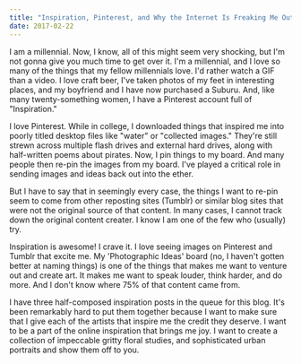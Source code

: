 ```yaml
---
title: "Inspiration, Pinterest, and Why the Internet Is Freaking Me Out"
date: 2017-02-22
---
```


I am a millennial. Now, I know, all of this might seem very shocking, but I'm not gonna give you much time to get over it. I'm a millennial, and I love so many of the things that my fellow millennials love. I'd rather watch a GIF than a video. I love craft beer, I've taken photos of my feet in interesting places, and my boyfriend and I have now purchased a Suburu. And, like many twenty-something women, I have a Pinterest account full of "Inspiration."

I love Pinterest. While in college, I downloaded things that inspired me into poorly titled desktop files like "water" or "collected images." They're still strewn across multiple flash drives and external hard drives, along with half-written poems about pirates. Now, I pin things to my board. And many people then re-pin the images from my board. I've played a critical role in sending images and ideas back out into the ether.

But I have to say that in seemingly every case, the things I want to re-pin seem to come from other reposting sites (Tumblr) or similar blog sites that were not the original source of that content. In many cases, I cannot track down the original content creater. I know I am one of the few who (usually) try. 

Inspiration is awesome! I crave it. I love seeing images on Pinterest and Tumblr that excite me. My 'Photographic Ideas' board (no, I haven't gotten better at naming things) is one of the things that makes me want to venture out and create art. It makes me want to speak louder, think harder, and do more. And I don't know where 75% of that content came from. 

I have three half-composed inspiration posts in the queue for this blog. It's been remarkably hard to put them together because I want to make sure that I give each of the artists that inspire me the credit they deserve. I want to be a part of the online inspiration that brings me joy. I want to create a collection of impeccable gritty floral studies, and sophisticated urban portraits and show them off to you. 